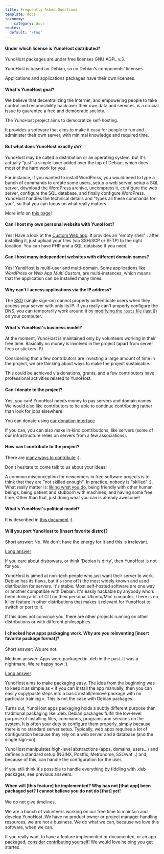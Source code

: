 ```yaml
---
title: Frequently Asked Questions
template: docs
taxonomy:
    category: docs
routes:
  default: '/faq'
---
```


#### Under which license is YunoHost distributed?

YunoHost packages are under free licenses GNU AGPL v.3.

YunoHost is based on Debian, so on Debian's components' licenses.

Applications and applications packages have their own licenses.


#### What's YunoHost goal?

We believe that decentralizing the Internet, and empowering people to take control and responsibility back over their own data and services, is a crucial issue to guarantee a free and democratic society.

The YunoHost project aims to democratize self-hosting.

It provides a software that aims to make it easy for people to run and administer their own server, with minimal knowledge and required time.


#### But what does YunoHost exactly *do*?

YunoHost may be called a distribution or an operating system, but it's actually "just" a simple layer added over the top of Debian, which does most of the hard work for you.

For instance, if you wanted to install WordPress, you would need to type a bunch of commands to create some users, setup a web server, setup a SQL server, download the WordPress archive, uncompress it, configure the web server, configure the SQL database, and finally configure WordPress. YunoHost handles the technical details and "types all these commands for you", so that you can focus on what really matters.

More info on [this page](/whatsyunohost)!

#### Can I host my own personal website with YunoHost?

Yes! Have a look at the [Custom Web app](https://github.com/YunoHost-Apps/my_webapp_ynh). It provides an "empty shell" : after installing it, just upload your files (via SSH/SCP or SFTP) to the right location. You can have PHP and a SQL database if you need.

#### Can I host many independent websites with different domain names?

Yes! YunoHost is multi-user and multi-domain. Some applications like *WordPress* or *Web App Multi Custom*, are multi-instances, which means that the application can be installed many times.


#### Why can't I access applications via the IP address?

The [SSO](https://github.com/Kloadut/SSOwat/) (single sign-on) cannot properly authenticate users when they access your server with only its IP. If you really can't properly configure the DNS, you can temporarily work around it by [modifying the `hosts` file (last §)](/dns_local_network) on your computer.


#### What's YunoHost's business model?

At the moment, YunoHost is maintained only by volunteers working in their free time. Basically no money is involved in the project (apart from server fees or stickers :P).

Considering that a few contributors are investing a large amount of time in the project, we are thinking about ways to make the project sustainable.

This could be achieved via donations, grants, and a few contributors have professional activities related to YunoHost.


#### Can I donate to the project?

Yes, you can! YunoHost needs money to pay servers and domain names. We would also like contributors to be able to continue contributing rather than look for jobs elsewhere.

You can donate using [our donation interface](https://donate.yunohost.org)

If you can, you can also make in-kind contributions, like servers (some of our infrastructure relies on servers from a few associations).


#### How can I contribute to the project?

There are [many ways to contribute](/contribute) :).

Don't hesitate to come talk to us about your ideas!

A common misconception for newcomers in free software projects is to think that they are "not skilled enough". In practice, nobody is "skilled" :). What really matter is: [liking what you do](https://www.youtube.com/watch?v=zIbR5TAz2xQ&t=113s), being friendly with other human beings, being patient and stubborn with machines, and having some free time. Other than that, just doing what you can is already awesome!


#### What's YunoHost's political model?

It is described in [this document](/project_organization) :).


#### Will you port YunoHost to [insert favorite distro]?

Short answer: No. We don't have the energy for it and this is irrelevant.

<a data-toggle="collapse" data-target="#willyouportyunohost" href="#">Long answer</a>
<div id="willyouportyunohost" class="collapse">
<p>If you care about distrowars, or think 'Debian is dirty', then YunoHost is not for you.</p>

<p>YunoHost is aimed at non-tech people who just want their server to work. Debian has its flaws, but it's (one of?) the most widely known and used distribution for servers. It's stable. Most self-hosted software are one way or another compatible with Debian. It's easily hackable by anybody who's been doing a bit of CLI on their personal Ubuntu/Mint computer. There is no killer feature in other distributions that makes it relevant for YunoHost to switch or port to it.</p>

<p>If this does not convince you, there are other projects running on other distributions or with different philosophies.</p>
</div>


#### I checked how apps packaging work. Why are you reinventing [insert favorite package format]?

Short answer: We are not.

Medium answer: Apps were packaged in .deb in the past. It was a nightmare. We're happy now ;).

<a data-toggle="collapse" data-target="#whyareyoureinventingpackaging" href="#">Long answer</a>
<div id="whyareyoureinventingpackaging" class="collapse">

<p>YunoHost aims to make packaging easy. The idea from the beginning was to keep it as simple as « if you can install the app manually, then you can easily copy/paste steps into a basic install/remove package with no particular training ». This is not the case with Debian packages.</p>

<p>Turns out, YunoHost apps packaging holds a subtly different purpose than traditional packaging like .deb. Debian packages fulfill the low-level purpose of installing files, commands, programs and services on the system. It is often your duty to configure them properly, simply because there is no standard server setup. Typically, web apps requires a lot of configuration because they rely on a web server and a database (and the single sign-on).</p>

<p>YunoHost manipulates high-level abstractions (apps, domains, users...) and defines a standard setup (NGINX, Postfix, Metronome, SSOwat...) and, because of this, can handle the configuration for the user.</p>

<p>If you still think it's possible to handle everything by fiddling with .deb packages, see previous answers.</p>
</div>

#### When will [this feature] be implemented? Why has not [that app] been packaged yet? I cannot believe you do not do [that] yet!

We do not give timelines.

We are a bunch of volunteers working on our free time to maintain and develop YunoHost. We have no product owner or project manager handling resources, we are not a business. We do what we can, because we love this software, when we can.

If you really want to have a feature implemented or documented, or an app packaged, [consider contributing yourself](/contribute)! We would love helping you get started.
